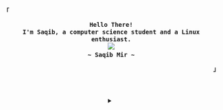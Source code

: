 <!-- Profile -->
<p align="left"><strong><samp>「</samp></strong></p>
  <p align="center">
    <samp>
      <b>
        Hello There!
      <br>
        I'm Saqib, a computer science student and a Linux enthusiast.
      </b>
      <br>
        <img src="https://readme-typing-svg.herokuapp.com?color=00ffa5&font=Iosevka+medium&size=19&center=true&lines=Aight+i+say+uhhhh...;+++++++++++++++🎺+🎺+🏇+🏇+🎺+🎺">
      <br>
      <b>
        ~ Saqib Mir ~
      </b>
    </samp>
  </p>
<p align="right"><strong><samp>」</samp></strong></p>

<br>

<!-- Centered play-button-style collapsible -->
<div align="center">

<details>
  <summary><span style="font-size: 2.5rem;"></span></summary>
  <br>

  <!-- GitHub Snake Animation -->
  <img src="https://raw.githubusercontent.com/saqibmir1/saqibmir1/refs/heads/output/pacman.svg" alt="GitHub Snake"/>

  <br><br>

  <!-- Contact Me -->
  <p>
    <samp>
      [<a href="https://saqibmir1.github.io">website</a>]
      [<a href="https://t.me/sisyphusbutsus">Telegram</a>]
      [<a href="mailto:saqibmdmir@gmail.com">e-mail</a>]
      [<a href="https://saqibmir.site/contact/saqib.gpg">gpg</a>]
    </samp>
  </p>

</details>

</div>

